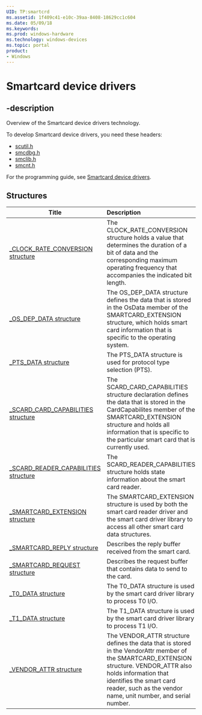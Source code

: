 ```yaml
---
UID: TP:smartcrd
ms.assetid: 1f409c41-e10c-39aa-8408-18629cc1c604
ms.date: 05/09/18
ms.keywords: 
ms.prod: windows-hardware
ms.technology: windows-devices
ms.topic: portal
product:
- Windows
---
```


# Smartcard device drivers

## -description

Overview of the Smartcard device drivers technology.

To develop Smartcard device drivers, you need these headers:

 * [scutil.h](..\scutil\index.md)
 * [smcdbg.h](..\smcdbg\index.md)
 * [smclib.h](..\smclib\index.md)
 * [smcnt.h](..\smcnt\index.md)

For the programming guide, see [Smartcard device drivers](https://docs.microsoft.com/windows-hardware/drivers/smartcard).

## Structures

| Title   | Description   |
| ---- |:---- |
| [_CLOCK_RATE_CONVERSION structure](..\smclib\ns-smclib-_clock_rate_conversion.md) | The CLOCK_RATE_CONVERSION structure holds a value that determines the duration of a bit of data and the corresponding maximum operating frequency that accompanies the indicated bit length. |
| [_OS_DEP_DATA structure](..\smcnt\ns-smcnt-_os_dep_data.md) | The OS_DEP_DATA structure defines the data that is stored in the OsData member of the SMARTCARD_EXTENSION structure, which holds smart card information that is specific to the operating system. |
| [_PTS_DATA structure](..\smclib\ns-smclib-_pts_data.md) | The PTS_DATA structure is used for protocol type selection (PTS). |
| [_SCARD_CARD_CAPABILITIES structure](..\smclib\ns-smclib-_scard_card_capabilities.md) | The SCARD_CARD_CAPABILITIES structure declaration defines the data that is stored in the CardCapabilites member of the SMARTCARD_EXTENSION structure and holds all information that is specific to the particular smart card that is currently used. |
| [_SCARD_READER_CAPABILITIES structure](..\smclib\ns-smclib-_scard_reader_capabilities.md) | The SCARD_READER_CAPABILITIES structure holds state information about the smart card reader. |
| [_SMARTCARD_EXTENSION structure](..\smclib\ns-smclib-_smartcard_extension.md) | The SMARTCARD_EXTENSION structure is used by both the smart card reader driver and the smart card driver library to access all other smart card data structures. |
| [_SMARTCARD_REPLY structure](..\smclib\ns-smclib-_smartcard_reply.md) | Describes the reply buffer received from the smart card. |
| [_SMARTCARD_REQUEST structure](..\smclib\ns-smclib-_smartcard_request.md) | Describes the request buffer that contains data to send to the card. |
| [_T0_DATA structure](..\smclib\ns-smclib-_t0_data.md) | The T0_DATA structure is used by the smart card driver library to process T0 I/O. |
| [_T1_DATA structure](..\smclib\ns-smclib-_t1_data.md) | The T1_DATA structure is used by the smart card driver library to process T1 I/O. |
| [_VENDOR_ATTR structure](..\smclib\ns-smclib-_vendor_attr.md) | The VENDOR_ATTR structure defines the data that is stored in the VendorAttr member of the SMARTCARD_EXTENSION structure. VENDOR_ATTR also holds information that identifies the smart card reader, such as the vendor name, unit number, and serial number. |
